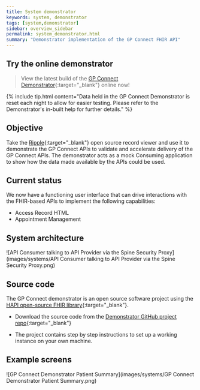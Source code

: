 ```yaml
---
title: System demonstrator
keywords: system, demonstrator
tags: [system,demonstrator]
sidebar: overview_sidebar
permalink: system_demonstrator.html
summary: "Demonstrator implementation of the GP Connect FHIR API"
---
```


## Try the online demonstrator ##

> View the latest build of the [GP Connect Demonstrator](http://ec2-54-194-109-184.eu-west-1.compute.amazonaws.com/){:target="_blank"} online now!

{% include tip.html content="Data held in the GP Connect Demonstrator is reset each night to allow for easier testing. Please refer to the Demonstrator's in-built help for further details." %}

## Objective ##

Take the [Ripple](http://rippleosi.org/){:target="_blank"} open source record viewer and use it to demonstrate the GP Connect APIs to validate and accelerate delivery of the GP Connect APIs. The demonstrator acts as a mock Consuming application to show how the data made available by the APIs could be used. 

## Current status ##

We now have a functioning user interface that can drive interactions with the FHIR-based APIs to implement the following capabilities:

- Access Record HTML
- Appointment Management

## System architecture ##

![API Consumer talking to API Provider via the Spine Security Proxy](images/systems/API Consumer talking to API Provider via the Spine Security Proxy.png)

## Source code ##

The GP Connect demonstrator is an open source software project using the [HAPI open-source FHIR library](http://hapifhir.io/){:target="_blank"}.


- Download the source code from the
[Demonstrator GitHub project repo](https://github.com/nhs-digital/gpconnect){:target="_blank"}

- The project contains step by step instructions to set up a working instance on your own machine.

## Example screens ##

![GP Connect Demonstrator Patient Summary](images/systems/GP Connect Demonstrator Patient Summary.png)
